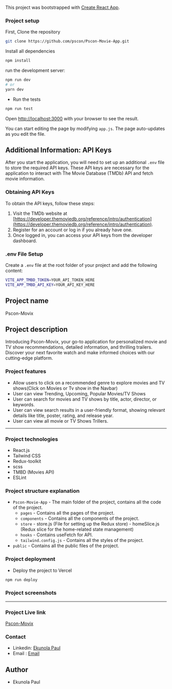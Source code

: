 This project was bootstrapped with [Create React App](https://github.com/facebook/create-react-app).

### Project setup

First, Clone the repository

```bash
git clone https://github.com/pscon/Pscon-Movie-App.git
```

Install all dependencies

```bash
npm install
```

run the development server:

```bash
npm run dev
# or
yarn dev
```

- Run the tests

```bash
npm run test
```

Open [http://localhost:3000](http://localhost:3000) with your browser to see the result.

You can start editing the page by modifying `app.js`. The page auto-updates as you edit the file.

## Additional Information: API Keys

After you start the application, you will need to set up an additional `.env` file to store the required API keys. These API keys are necessary for the application to interact with The Movie Database (TMDb) API and fetch movie information.

### Obtaining API Keys

To obtain the API keys, follow these steps:

1. Visit the TMDb website at [https://developer.themoviedb.org/reference/intro/authentication](https://developer.themoviedb.org/reference/intro/authentication).
2. Register for an account or log in if you already have one.
3. Once logged in, you can access your API keys from the developer dashboard.

### .env File Setup

Create a `.env` file at the root folder of your project and add the following content:

```bash
VITE_APP_TMBD_TOKEN=YOUR_API_TOKEN_HERE
VITE_APP_TMBD_API_KEY=YOUR_API_KEY_HERE
```

## Project name

Pscon-Movix

## Project description

Introducing Pscon-Movix, your go-to application for personalized movie and TV show recommendations, detailed information, and thrilling trailers. Discover your next favorite watch and make informed choices with our cutting-edge platform.

### Project features

- Allow users to click on a recommended genre to explore movies and TV shows(Click on Movies or Tv show in the Navbar)
- User can view Trending, Upcoming, Popular Movies/TV Shows
- User can search for movies and TV shows by title, actor, director, or keywords.
- User can view search results in a user-friendly format, showing relevant details like title, poster, rating, and release year.
- User can view all movie or TV Shows Trillers.

---

### Project technologies

- React.js
- Tailwind CSS
- Redux-toolkit
- scss
- TMBD (Movies API)
- ESLint

### Project structure explanation

- `Pscon-Movie-App` - The main folder of the project, contains all the code of the project.
  - `pages` - Contains all the pages of the project.
  - `components` - Contains all the components of the project.
  - `store` - store.js (File for setting up the Redux store) - homeSlice.js (Redux slice for the home-related state management)
  - `hooks` - Contains useFetch for API.
  - `tailwind.config.js` - Contains all the styles of the project.
- `public` - Contains all the public files of the project.

### Project deployment

- Deploy the project to Vercel

```bash
npm run deploy
```

### Project screenshots

<!-- ![signup page](./public/signup.png)

![feeds page](./public/feeds.png)

![post page](./public/post.png)

![profile page](./public/profile.png) -->

---

### Project Live link

[Pscon-Movix](https://pscon-movie-app.vercel.app/)

### Contact

- Linkedin: [Ekunola Paul](https://www.linkedin.com/in/ekunola-paul-42712b1aa/)
- Email : [Email](mailto:ekunolapaul@gmail.com)

## Author

- Ekunola Paul
